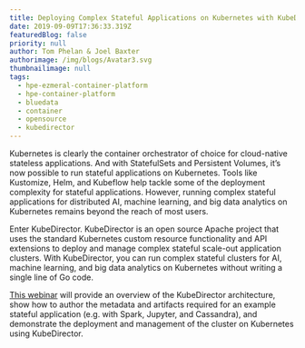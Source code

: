 ```yaml
---
title: Deploying Complex Stateful Applications on Kubernetes with KubeDirector
date: 2019-09-09T17:36:33.319Z
featuredBlog: false
priority: null
author: Tom Phelan & Joel Baxter
authorimage: /img/blogs/Avatar3.svg
thumbnailimage: null
tags:
  - hpe-ezmeral-container-platform
  - hpe-container-platform
  - bluedata
  - container
  - opensource
  - kubedirector
---
```

Kubernetes is clearly the container orchestrator of choice for cloud-native stateless applications. And with StatefulSets and Persistent Volumes, it’s now possible to run stateful applications on Kubernetes. Tools like Kustomize, Helm, and Kubeflow help tackle some of the deployment complexity for stateful applications. However, running complex stateful applications for distributed AI, machine learning, and big data analytics on Kubernetes remains beyond the reach of most users.

Enter KubeDirector. KubeDirector is an open source Apache project that uses the standard Kubernetes custom resource functionality and API extensions to deploy and manage complex stateful scale-out application clusters. With KubeDirector, you can run complex stateful clusters for AI, machine learning, and big data analytics on Kubernetes without writing a single line of Go code.

[This webinar](https://www.youtube.com/watch?v=X2kEk5wLe9g) will provide an overview of the KubeDirector architecture, show how to author the metadata and artifacts required for an example stateful application (e.g. with Spark, Jupyter, and Cassandra), and demonstrate the deployment and management of the cluster on Kubernetes using KubeDirector.